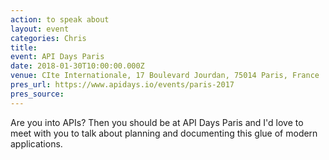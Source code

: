 ```yaml
---
action: to speak about
layout: event
categories: Chris
title:
event: API Days Paris
date: 2018-01-30T10:00:00.000Z
venue: CIte Internationale, 17 Boulevard Jourdan, 75014 Paris, France
pres_url: https://www.apidays.io/events/paris-2017
pres_source:
---
```


Are you into APIs? Then you should be at API Days Paris and I'd love to meet with you to talk about planning and documenting this glue of modern applications.
